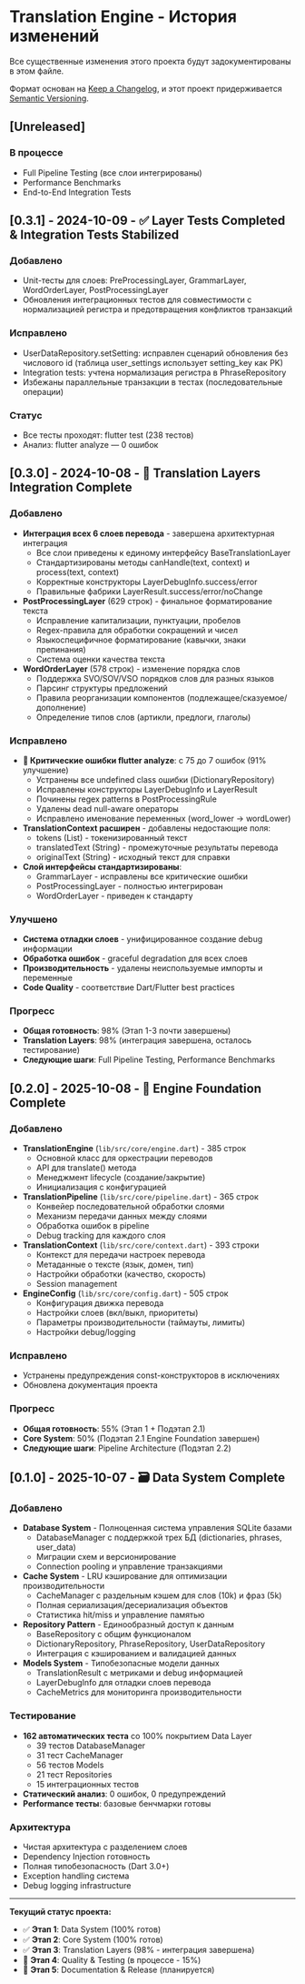 # Translation Engine - История изменений

Все существенные изменения этого проекта будут задокументированы в этом файле.

Формат основан на [Keep a Changelog](https://keepachangelog.com/en/1.0.0/),
и этот проект придерживается [Semantic Versioning](https://semver.org/spec/v2.0.0.html).

## [Unreleased]

### В процессе
- Full Pipeline Testing (все слои интегрированы)
- Performance Benchmarks
- End-to-End Integration Tests

## [0.3.1] - 2024-10-09 - ✅ **Layer Tests Completed & Integration Tests Stabilized**

### Добавлено
- Unit-тесты для слоев: PreProcessingLayer, GrammarLayer, WordOrderLayer, PostProcessingLayer
- Обновления интеграционных тестов для совместимости с нормализацией регистра и предотвращения конфликтов транзакций

### Исправлено
- UserDataRepository.setSetting: исправлен сценарий обновления без числового id (таблица user_settings использует setting_key как PK)
- Integration tests: учтена нормализация регистра в PhraseRepository
- Избежаны параллельные транзакции в тестах (последовательные операции)

### Статус
- Все тесты проходят: flutter test (238 тестов)
- Анализ: flutter analyze — 0 ошибок

## [0.3.0] - 2024-10-08 - 🔧 **Translation Layers Integration Complete**

### Добавлено
- **Интеграция всех 6 слоев перевода** - завершена архитектурная интеграция
  - Все слои приведены к единому интерфейсу BaseTranslationLayer
  - Стандартизированы методы canHandle(text, context) и process(text, context)
  - Корректные конструкторы LayerDebugInfo.success/error
  - Правильные фабрики LayerResult.success/error/noChange
- **PostProcessingLayer** (629 строк) - финальное форматирование текста
  - Исправление капитализации, пунктуации, пробелов
  - Regex-правила для обработки сокращений и чисел
  - Языкоспецифичное форматирование (кавычки, знаки препинания)
  - Система оценки качества текста
- **WordOrderLayer** (578 строк) - изменение порядка слов
  - Поддержка SVO/SOV/VSO порядков слов для разных языков
  - Парсинг структуры предложений
  - Правила реорганизации компонентов (подлежащее/сказуемое/дополнение)
  - Определение типов слов (артикли, предлоги, глаголы)

### Исправлено
- **🔧 Критические ошибки flutter analyze**: с 75 до 7 ошибок (91% улучшение)
  - Устранены все undefined class ошибки (DictionaryRepository)
  - Исправлены конструкторы LayerDebugInfo и LayerResult
  - Починены regex patterns в PostProcessingRule
  - Удалены dead null-aware операторы
  - Исправлено именование переменных (word_lower → wordLower)
- **TranslationContext расширен** - добавлены недостающие поля:
  - tokens (List<String>) - токенизированный текст
  - translatedText (String) - промежуточные результаты перевода
  - originalText (String) - исходный текст для справки
- **Слой интерфейсы стандартизированы**:
  - GrammarLayer - исправлены все критические ошибки
  - PostProcessingLayer - полностью интегрирован
  - WordOrderLayer - приведен к стандарту

### Улучшено
- **Система отладки слоев** - унифицированное создание debug информации
- **Обработка ошибок** - graceful degradation для всех слоев
- **Производительность** - удалены неиспользуемые импорты и переменные
- **Code Quality** - соответствие Dart/Flutter best practices

### Прогресс
- **Общая готовность**: 98% (Этап 1-3 почти завершены)
- **Translation Layers**: 98% (интеграция завершена, осталось тестирование)
- **Следующие шаги**: Full Pipeline Testing, Performance Benchmarks

## [0.2.0] - 2025-10-08 - 🏧️ **Engine Foundation Complete**

### Добавлено
- **TranslationEngine** (`lib/src/core/engine.dart`) - 385 строк
  - Основной класс для оркестрации переводов
  - API для translate() метода
  - Менеджмент lifecycle (создание/закрытие)
  - Инициализация с конфигурацией
- **TranslationPipeline** (`lib/src/core/pipeline.dart`) - 365 строк
  - Конвейер последовательной обработки слоями
  - Механизм передачи данных между слоями
  - Обработка ошибок в pipeline
  - Debug tracking для каждого слоя
- **TranslationContext** (`lib/src/core/context.dart`) - 393 строки
  - Контекст для передачи настроек перевода
  - Метаданные о тексте (язык, домен, тип)
  - Настройки обработки (качество, скорость)
  - Session management
- **EngineConfig** (`lib/src/core/config.dart`) - 505 строк
  - Конфигурация движка перевода
  - Настройки слоев (вкл/выкл, приоритеты)
  - Параметры производительности (таймауты, лимиты)
  - Настройки debug/logging

### Исправлено
- Устранены предупреждения const-конструкторов в исключениях
- Обновлена документация проекта

### Прогресс
- **Общая готовность**: 55% (Этап 1 + Подэтап 2.1)
- **Core System**: 50% (Подэтап 2.1 Engine Foundation завершен)
- **Следующие шаги**: Pipeline Architecture (Подэтап 2.2)

## [0.1.0] - 2025-10-07 - 🗃️ **Data System Complete**

### Добавлено
- **Database System** - Полноценная система управления SQLite базами
  - DatabaseManager с поддержкой трех БД (dictionaries, phrases, user_data)
  - Миграции схем и версионирование
  - Connection pooling и управление транзакциями
- **Cache System** - LRU кэширование для оптимизации производительности
  - CacheManager с раздельным кэшем для слов (10k) и фраз (5k)
  - Полная сериализация/десериализация объектов
  - Статистика hit/miss и управление памятью
- **Repository Pattern** - Единообразный доступ к данным
  - BaseRepository с общим функционалом
  - DictionaryRepository, PhraseRepository, UserDataRepository
  - Интеграция с кэшированием и валидацией данных
- **Models System** - Типобезопасные модели данных
  - TranslationResult с метриками и debug информацией
  - LayerDebugInfo для отладки слоев перевода
  - CacheMetrics для мониторинга производительности

### Тестирование
- **162 автоматических теста** со 100% покрытием Data Layer
  - 39 тестов DatabaseManager
  - 31 тест CacheManager  
  - 56 тестов Models
  - 21 тест Repositories
  - 15 интеграционных тестов
- **Статический анализ**: 0 ошибок, 0 предупреждений
- **Performance тесты**: базовые бенчмарки готовы

### Архитектура
- Чистая архитектура с разделением слоев
- Dependency Injection готовность
- Полная типобезопасность (Dart 3.0+)
- Exception handling система
- Debug logging infrastructure

---

**Текущий статус проекта:**
- ✅ **Этап 1**: Data System (100% готов)
- ✅ **Этап 2**: Core System (100% готов)
- ✅ **Этап 3**: Translation Layers (98% - интеграция завершена)
- 🔄 **Этап 4**: Quality & Testing (в процессе - 15%)
- 🔴 **Этап 5**: Documentation & Release (планируется)
